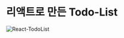 # 리액트로 만든 Todo-List

![React-TodoList](https://user-images.githubusercontent.com/68048248/112842516-96ac2100-90dc-11eb-80b5-fd659e391ff9.gif)
